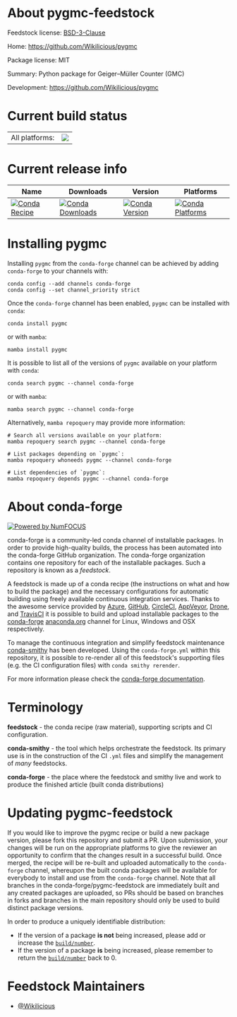 About pygmc-feedstock
=====================

Feedstock license: [BSD-3-Clause](https://github.com/conda-forge/pygmc-feedstock/blob/main/LICENSE.txt)

Home: https://github.com/Wikilicious/pygmc

Package license: MIT

Summary: Python package for Geiger–Müller Counter (GMC)

Development: https://github.com/Wikilicious/pygmc

Current build status
====================


<table><tr><td>All platforms:</td>
    <td>
      <a href="https://dev.azure.com/conda-forge/feedstock-builds/_build/latest?definitionId=22420&branchName=main">
        <img src="https://dev.azure.com/conda-forge/feedstock-builds/_apis/build/status/pygmc-feedstock?branchName=main">
      </a>
    </td>
  </tr>
</table>

Current release info
====================

| Name | Downloads | Version | Platforms |
| --- | --- | --- | --- |
| [![Conda Recipe](https://img.shields.io/badge/recipe-pygmc-green.svg)](https://anaconda.org/conda-forge/pygmc) | [![Conda Downloads](https://img.shields.io/conda/dn/conda-forge/pygmc.svg)](https://anaconda.org/conda-forge/pygmc) | [![Conda Version](https://img.shields.io/conda/vn/conda-forge/pygmc.svg)](https://anaconda.org/conda-forge/pygmc) | [![Conda Platforms](https://img.shields.io/conda/pn/conda-forge/pygmc.svg)](https://anaconda.org/conda-forge/pygmc) |

Installing pygmc
================

Installing `pygmc` from the `conda-forge` channel can be achieved by adding `conda-forge` to your channels with:

```
conda config --add channels conda-forge
conda config --set channel_priority strict
```

Once the `conda-forge` channel has been enabled, `pygmc` can be installed with `conda`:

```
conda install pygmc
```

or with `mamba`:

```
mamba install pygmc
```

It is possible to list all of the versions of `pygmc` available on your platform with `conda`:

```
conda search pygmc --channel conda-forge
```

or with `mamba`:

```
mamba search pygmc --channel conda-forge
```

Alternatively, `mamba repoquery` may provide more information:

```
# Search all versions available on your platform:
mamba repoquery search pygmc --channel conda-forge

# List packages depending on `pygmc`:
mamba repoquery whoneeds pygmc --channel conda-forge

# List dependencies of `pygmc`:
mamba repoquery depends pygmc --channel conda-forge
```


About conda-forge
=================

[![Powered by
NumFOCUS](https://img.shields.io/badge/powered%20by-NumFOCUS-orange.svg?style=flat&colorA=E1523D&colorB=007D8A)](https://numfocus.org)

conda-forge is a community-led conda channel of installable packages.
In order to provide high-quality builds, the process has been automated into the
conda-forge GitHub organization. The conda-forge organization contains one repository
for each of the installable packages. Such a repository is known as a *feedstock*.

A feedstock is made up of a conda recipe (the instructions on what and how to build
the package) and the necessary configurations for automatic building using freely
available continuous integration services. Thanks to the awesome service provided by
[Azure](https://azure.microsoft.com/en-us/services/devops/), [GitHub](https://github.com/),
[CircleCI](https://circleci.com/), [AppVeyor](https://www.appveyor.com/),
[Drone](https://cloud.drone.io/welcome), and [TravisCI](https://travis-ci.com/)
it is possible to build and upload installable packages to the
[conda-forge](https://anaconda.org/conda-forge) [anaconda.org](https://anaconda.org/)
channel for Linux, Windows and OSX respectively.

To manage the continuous integration and simplify feedstock maintenance
[conda-smithy](https://github.com/conda-forge/conda-smithy) has been developed.
Using the ``conda-forge.yml`` within this repository, it is possible to re-render all of
this feedstock's supporting files (e.g. the CI configuration files) with ``conda smithy rerender``.

For more information please check the [conda-forge documentation](https://conda-forge.org/docs/).

Terminology
===========

**feedstock** - the conda recipe (raw material), supporting scripts and CI configuration.

**conda-smithy** - the tool which helps orchestrate the feedstock.
                   Its primary use is in the construction of the CI ``.yml`` files
                   and simplify the management of *many* feedstocks.

**conda-forge** - the place where the feedstock and smithy live and work to
                  produce the finished article (built conda distributions)


Updating pygmc-feedstock
========================

If you would like to improve the pygmc recipe or build a new
package version, please fork this repository and submit a PR. Upon submission,
your changes will be run on the appropriate platforms to give the reviewer an
opportunity to confirm that the changes result in a successful build. Once
merged, the recipe will be re-built and uploaded automatically to the
`conda-forge` channel, whereupon the built conda packages will be available for
everybody to install and use from the `conda-forge` channel.
Note that all branches in the conda-forge/pygmc-feedstock are
immediately built and any created packages are uploaded, so PRs should be based
on branches in forks and branches in the main repository should only be used to
build distinct package versions.

In order to produce a uniquely identifiable distribution:
 * If the version of a package **is not** being increased, please add or increase
   the [``build/number``](https://docs.conda.io/projects/conda-build/en/latest/resources/define-metadata.html#build-number-and-string).
 * If the version of a package **is** being increased, please remember to return
   the [``build/number``](https://docs.conda.io/projects/conda-build/en/latest/resources/define-metadata.html#build-number-and-string)
   back to 0.

Feedstock Maintainers
=====================

* [@Wikilicious](https://github.com/Wikilicious/)

